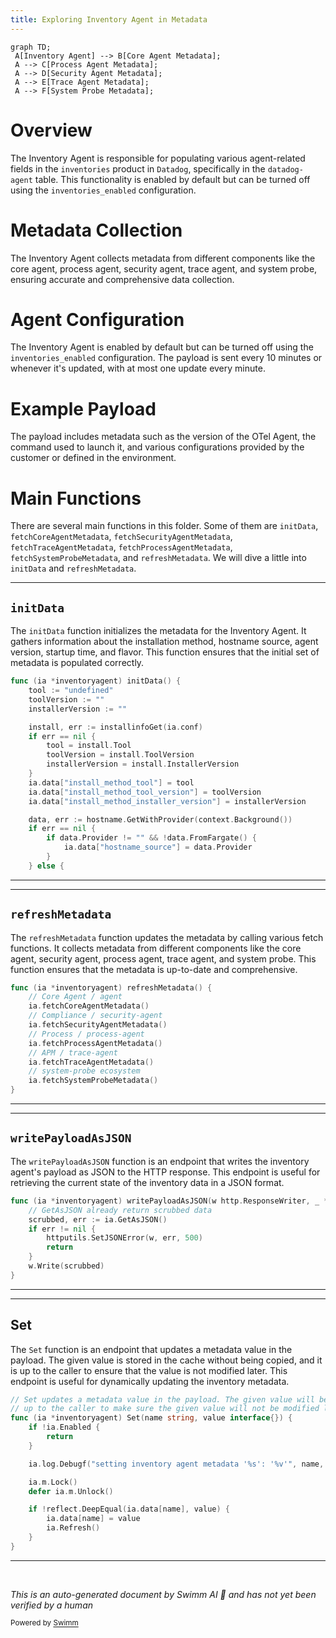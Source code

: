 ```yaml
---
title: Exploring Inventory Agent in Metadata
---
```

```mermaid
graph TD;
 A[Inventory Agent] --> B[Core Agent Metadata];
 A --> C[Process Agent Metadata];
 A --> D[Security Agent Metadata];
 A --> E[Trace Agent Metadata];
 A --> F[System Probe Metadata];
```

# Overview

The Inventory Agent is responsible for populating various agent-related fields in the <SwmToken path="comp/metadata/inventoryagent/inventoryagentimpl/inventoryagent.go" pos="86:17:17" line-data="	return nil, fmt.Errorf(&quot;could not split inventories agent payload any more, payload is too big for intake&quot;)">`inventories`</SwmToken> product in <SwmToken path="comp/metadata/inventoryagent/inventoryagentimpl/inventoryagent.go" pos="3:14:14" line-data="// This product includes software developed at Datadog (https://www.datadoghq.com/).">`Datadog`</SwmToken>, specifically in the <SwmToken path="comp/metadata/inventoryagent/inventoryagentimpl/inventoryagent.go" pos="23:10:12" line-data="	api &quot;github.com/DataDog/datadog-agent/comp/api/api/def&quot;">`datadog-agent`</SwmToken> table. This functionality is enabled by default but can be turned off using the `inventories_enabled` configuration.

# Metadata Collection

The Inventory Agent collects metadata from different components like the core agent, process agent, security agent, trace agent, and system probe, ensuring accurate and comprehensive data collection.

# Agent Configuration

The Inventory Agent is enabled by default but can be turned off using the `inventories_enabled` configuration. The payload is sent every 10 minutes or whenever it's updated, with at most one update every minute.

# Example Payload

The payload includes metadata such as the version of the OTel Agent, the command used to launch it, and various configurations provided by the customer or defined in the environment.

# Main Functions

There are several main functions in this folder. Some of them are <SwmToken path="comp/metadata/inventoryagent/inventoryagentimpl/inventoryagent.go" pos="155:9:9" line-data="func (ia *inventoryagent) initData() {">`initData`</SwmToken>, <SwmToken path="comp/metadata/inventoryagent/inventoryagentimpl/inventoryagent.go" pos="357:3:3" line-data="	ia.fetchCoreAgentMetadata()">`fetchCoreAgentMetadata`</SwmToken>, <SwmToken path="comp/metadata/inventoryagent/inventoryagentimpl/inventoryagent.go" pos="359:3:3" line-data="	ia.fetchSecurityAgentMetadata()">`fetchSecurityAgentMetadata`</SwmToken>, <SwmToken path="comp/metadata/inventoryagent/inventoryagentimpl/inventoryagent.go" pos="363:3:3" line-data="	ia.fetchTraceAgentMetadata()">`fetchTraceAgentMetadata`</SwmToken>, <SwmToken path="comp/metadata/inventoryagent/inventoryagentimpl/inventoryagent.go" pos="361:3:3" line-data="	ia.fetchProcessAgentMetadata()">`fetchProcessAgentMetadata`</SwmToken>, <SwmToken path="comp/metadata/inventoryagent/inventoryagentimpl/inventoryagent.go" pos="365:3:3" line-data="	ia.fetchSystemProbeMetadata()">`fetchSystemProbeMetadata`</SwmToken>, and <SwmToken path="comp/metadata/inventoryagent/inventoryagentimpl/inventoryagent.go" pos="355:9:9" line-data="func (ia *inventoryagent) refreshMetadata() {">`refreshMetadata`</SwmToken>. We will dive a little into <SwmToken path="comp/metadata/inventoryagent/inventoryagentimpl/inventoryagent.go" pos="155:9:9" line-data="func (ia *inventoryagent) initData() {">`initData`</SwmToken> and <SwmToken path="comp/metadata/inventoryagent/inventoryagentimpl/inventoryagent.go" pos="355:9:9" line-data="func (ia *inventoryagent) refreshMetadata() {">`refreshMetadata`</SwmToken>.

<SwmSnippet path="/comp/metadata/inventoryagent/inventoryagentimpl/inventoryagent.go" line="155">

---

## <SwmToken path="comp/metadata/inventoryagent/inventoryagentimpl/inventoryagent.go" pos="155:9:9" line-data="func (ia *inventoryagent) initData() {">`initData`</SwmToken>

The <SwmToken path="comp/metadata/inventoryagent/inventoryagentimpl/inventoryagent.go" pos="155:9:9" line-data="func (ia *inventoryagent) initData() {">`initData`</SwmToken> function initializes the metadata for the Inventory Agent. It gathers information about the installation method, hostname source, agent version, startup time, and flavor. This function ensures that the initial set of metadata is populated correctly.

```go
func (ia *inventoryagent) initData() {
	tool := "undefined"
	toolVersion := ""
	installerVersion := ""

	install, err := installinfoGet(ia.conf)
	if err == nil {
		tool = install.Tool
		toolVersion = install.ToolVersion
		installerVersion = install.InstallerVersion
	}
	ia.data["install_method_tool"] = tool
	ia.data["install_method_tool_version"] = toolVersion
	ia.data["install_method_installer_version"] = installerVersion

	data, err := hostname.GetWithProvider(context.Background())
	if err == nil {
		if data.Provider != "" && !data.FromFargate() {
			ia.data["hostname_source"] = data.Provider
		}
	} else {
```

---

</SwmSnippet>

<SwmSnippet path="/comp/metadata/inventoryagent/inventoryagentimpl/inventoryagent.go" line="355">

---

## <SwmToken path="comp/metadata/inventoryagent/inventoryagentimpl/inventoryagent.go" pos="355:9:9" line-data="func (ia *inventoryagent) refreshMetadata() {">`refreshMetadata`</SwmToken>

The <SwmToken path="comp/metadata/inventoryagent/inventoryagentimpl/inventoryagent.go" pos="355:9:9" line-data="func (ia *inventoryagent) refreshMetadata() {">`refreshMetadata`</SwmToken> function updates the metadata by calling various fetch functions. It collects metadata from different components like the core agent, security agent, process agent, trace agent, and system probe. This function ensures that the metadata is up-to-date and comprehensive.

```go
func (ia *inventoryagent) refreshMetadata() {
	// Core Agent / agent
	ia.fetchCoreAgentMetadata()
	// Compliance / security-agent
	ia.fetchSecurityAgentMetadata()
	// Process / process-agent
	ia.fetchProcessAgentMetadata()
	// APM / trace-agent
	ia.fetchTraceAgentMetadata()
	// system-probe ecosystem
	ia.fetchSystemProbeMetadata()
}
```

---

</SwmSnippet>

<SwmSnippet path="/comp/metadata/inventoryagent/inventoryagentimpl/inventoryagent.go" line="368">

---

## <SwmToken path="comp/metadata/inventoryagent/inventoryagentimpl/inventoryagent.go" pos="368:9:9" line-data="func (ia *inventoryagent) writePayloadAsJSON(w http.ResponseWriter, _ *http.Request) {">`writePayloadAsJSON`</SwmToken>

The <SwmToken path="comp/metadata/inventoryagent/inventoryagentimpl/inventoryagent.go" pos="368:9:9" line-data="func (ia *inventoryagent) writePayloadAsJSON(w http.ResponseWriter, _ *http.Request) {">`writePayloadAsJSON`</SwmToken> function is an endpoint that writes the inventory agent's payload as JSON to the HTTP response. This endpoint is useful for retrieving the current state of the inventory data in a JSON format.

```go
func (ia *inventoryagent) writePayloadAsJSON(w http.ResponseWriter, _ *http.Request) {
	// GetAsJSON already return scrubbed data
	scrubbed, err := ia.GetAsJSON()
	if err != nil {
		httputils.SetJSONError(w, err, 500)
		return
	}
	w.Write(scrubbed)
}
```

---

</SwmSnippet>

<SwmSnippet path="/comp/metadata/inventoryagent/inventoryagentimpl/inventoryagent.go" line="378">

---

## Set

The <SwmToken path="comp/metadata/inventoryagent/inventoryagentimpl/inventoryagent.go" pos="378:2:2" line-data="// Set updates a metadata value in the payload. The given value will be stored in the cache without being copied. It is">`Set`</SwmToken> function is an endpoint that updates a metadata value in the payload. The given value is stored in the cache without being copied, and it is up to the caller to ensure that the value is not modified later. This endpoint is useful for dynamically updating the inventory metadata.

```go
// Set updates a metadata value in the payload. The given value will be stored in the cache without being copied. It is
// up to the caller to make sure the given value will not be modified later.
func (ia *inventoryagent) Set(name string, value interface{}) {
	if !ia.Enabled {
		return
	}

	ia.log.Debugf("setting inventory agent metadata '%s': '%v'", name, value)

	ia.m.Lock()
	defer ia.m.Unlock()

	if !reflect.DeepEqual(ia.data[name], value) {
		ia.data[name] = value
		ia.Refresh()
	}
}
```

---

</SwmSnippet>

&nbsp;

*This is an auto-generated document by Swimm AI 🌊 and has not yet been verified by a human*

<SwmMeta version="3.0.0" repo-id="Z2l0aHViJTNBJTNBZGF0YWRvZy1hZ2VudCUzQSUzQVN3aW1tLURlbW8=" repo-name="datadog-agent"><sup>Powered by [Swimm](/)</sup></SwmMeta>
